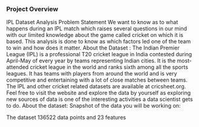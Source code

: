 ### Project Overview

 IPL Dataset Analysis
Problem Statement
We want to know as to what happens during an IPL match which raises several questions in our mind with our limited knowledge about the game called cricket on which it is based. This analysis is done to know as which factors led one of the team to win and how does it matter.
About the Dataset :
The Indian Premier League (IPL) is a professional T20 cricket league in India contested during April-May of every year by teams representing Indian cities. It is the most-attended cricket league in the world and ranks sixth among all the sports leagues. It has teams with players from around the world and is very competitive and entertaining with a lot of close matches between teams.
The IPL and other cricket related datasets are available at cricsheet.org. Feel free to visit the website and explore the data by yourself as exploring new sources of data is one of the interesting activities a data scientist gets to do.
About the dataset:
Snapshot of the data you will be working on:

The dataset 136522 data points and 23 features


